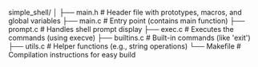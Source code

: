 simple_shell/
│
├── main.h         # Header file with prototypes, macros, and global variables
├── main.c         # Entry point (contains main function)
├── prompt.c       # Handles shell prompt display
├── exec.c         # Executes the commands (using execve)
├── builtins.c     # Built-in commands (like 'exit')
├── utils.c        # Helper functions (e.g., string operations)
└── Makefile       # Compilation instructions for easy build

